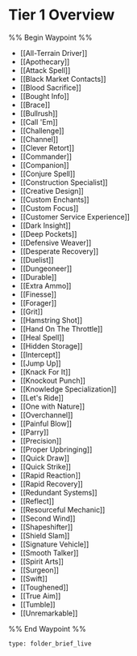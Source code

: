 # Tier 1 Overview

%% Begin Waypoint %%
- [[All-Terrain Driver]]
- [[Apothecary]]
- [[Attack Spell]]
- [[Black Market Contacts]]
- [[Blood Sacrifice]]
- [[Bought Info]]
- [[Brace]]
- [[Bullrush]]
- [[Call 'Em]]
- [[Challenge]]
- [[Channel]]
- [[Clever Retort]]
- [[Commander]]
- [[Companion]]
- [[Conjure  Spell]]
- [[Construction Specialist]]
- [[Creative Design]]
- [[Custom Enchants]]
- [[Custom Focus]]
- [[Customer Service Experience]]
- [[Dark Insight]]
- [[Deep Pockets]]
- [[Defensive Weaver]]
- [[Desperate Recovery]]
- [[Duelist]]
- [[Dungeoneer]]
- [[Durable]]
- [[Extra Ammo]]
- [[Finesse]]
- [[Forager]]
- [[Grit]]
- [[Hamstring Shot]]
- [[Hand On The Throttle]]
- [[Heal Spell]]
- [[Hidden Storage]]
- [[Intercept]]
- [[Jump Up]]
- [[Knack For It]]
- [[Knockout Punch]]
- [[Knowledge Specialization]]
- [[Let's Ride]]
- [[One with Nature]]
- [[Overchannel]]
- [[Painful Blow]]
- [[Parry]]
- [[Precision]]
- [[Proper Upbringing]]
- [[Quick Draw]]
- [[Quick Strike]]
- [[Rapid Reaction]]
- [[Rapid Recovery]]
- [[Redundant Systems]]
- [[Reflect]]
- [[Resourceful Mechanic]]
- [[Second Wind]]
- [[Shapeshifter]]
- [[Shield Slam]]
- [[Signature Vehicle]]
- [[Smooth Talker]]
- [[Spirit Arts]]
- [[Surgeon]]
- [[Swift]]
- [[Toughened]]
- [[True Aim]]
- [[Tumble]]
- [[Unremarkable]]

%% End Waypoint %%

 
```ccard
type: folder_brief_live
```
 
